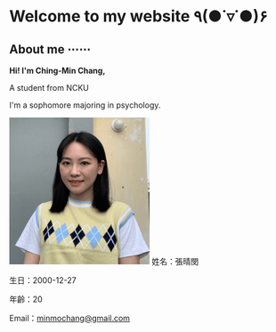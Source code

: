 # Welcome to my website ٩(●˙▿˙●)۶ 

## About me ⋯⋯
**Hi! I'm Ching-Min Chang,**

A student from NCKU 

I'm a sophomore majoring in psychology.

<img src="https://github.com/minmochang/minmochang.github.io/blob/main/image.png?raw=true">
姓名：張晴閔 

生日：2000-12-27

年齡：20

Email：minmochang@gmail.com







